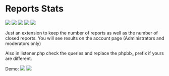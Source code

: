 # Reports Stats
<img src="https://img.shields.io/badge/Автор-HybridMind-AA0000?style=for-the-badge&logo=appveyor" />
<img src="https://img.shields.io/badge/Версия-1.0.0-blueviolet" /> <img src="https://img.shields.io/badge/phpBB-3.2.X-yellowgreen" /> <img src="https://img.shields.io/badge/phpBB-3.3.X-blue" /> <img src="https://img.shields.io/badge/license-GNU General Public v3.0-green" />

Just an extension to keep the number of reports as well as the number of closed reports. You will see results on the account page (Administrators and moderators only)

Also in listener.php check the queries and replace the phpbb_ prefix if yours are different.

Demo:
<img src="https://i.imgur.com/2teiygY.png" />
<img src="https://i.imgur.com/sL01eWB.png" />
